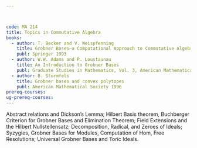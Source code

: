 ```yaml
---



code: MA 214
title: Topics in Commutative Algebra
books:
  - author: T. Becker and V. Weispfenning
    title: Grobner Bases–a Computational Approach to Commutative Algebra
    publ: Springer 1993
  - author: W.W. Adams and P. Loustaunau
    title: An Introduction to Grobner Bases
    publ: Graduate Studies in Mathematics, Vol. 3, American Mathematical Society, 1994
  - author: B. Sturmfels
    title: Grobner bases and convex polytopes
    publ: American Mathematical Society 1996
prereq-courses: 
ug-prereq-courses: 
---
```




Abstract relations and Dickson’s Lemma; Hilbert Basis theorem, Buchberger Criterion for
Grobner Bases and Elimination Theorem; Field Extensions and the Hilbert Nullstellensatz;
Decomposition, Radical, and Zeroes of Ideals; Syzygies, Grobner Bases for Modules, Computation
of Hom, Free Resolutions; Universal Grobner Bases and Toric Ideals.
